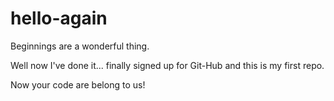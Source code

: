 # hello-again

Beginnings are a wonderful thing.

Well now I've done it... finally signed up for Git-Hub and this is my first repo.

Now your code are belong to us!
